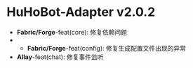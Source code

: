 # HuHoBot-Adapter v2.0.2

- **Fabric/Forge**-feat(core): 修复依赖问题
- - **Fabric/Forge**-feat(config): 修复生成配置文件出现的异常
- **Allay**-feat(chat): 修复事件监听

